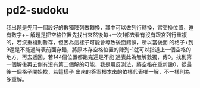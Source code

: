 # pd2-sudoku
我出題是先用一個設好的數獨陣列做轉換，其中可以做列行轉換，宮交換位置，還有數字++
解題是把空格位置先找出來然後每+一次1都去看有沒有跟宮列行重複的，若沒重複則暫存，但因為這樣子可能會導致後面錯誤，所以當後面
的格子+到9還是不能過時表前面存錯，將原本存空格位置的陣列-1就可以指道上一個空格的地方，再去遞回，若144個位置都跑完還是不能
過表此為無解數獨，傳0。找到第一個解後再去側有沒有第二個解的可能，我是用反測法，將空格在重新設0，從最後一個格子開始找，若這樣子
出來的答案根本來的依樣代表唯一解，不一樣則為多重解。
